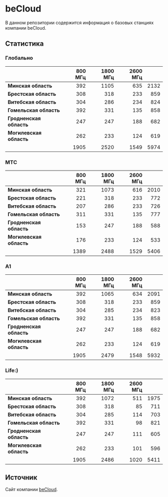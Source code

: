# beCloud

В данном репозитории содержится информация о базовых станциях компании beCloud.

## Статистика

### Глобально

<!-- prettier-ignore -->
| &nbsp;                  |                800 МГц | 1800 МГц |                2600 МГц | &nbsp; |
| :---------------------- | ---------------------: | -------: | ----------------------: | -----: |
| **Минская область**     |   392 |   1105 | 635 | 2132 |
| **Брестская область**   |   308 |   318 | 233 | 859 |
| **Витебская область**   | 304 | 286 | 234 | 824 |
| **Гомельская область**  |   392 |   331 | 135 | 858 |
| **Гродненская область** |  247 |  247 | 188 | 682 |
| **Могилевская область** | 262 | 233 | 124 | 619 |
| &nbsp;                  |   1905 |   2520 | 1549 | 5974 |

### МТС

<!-- prettier-ignore -->
| &nbsp;                  |                800 МГц | 1800 МГц |                2600 МГц | &nbsp; |
| :---------------------- | ---------------------: | -------: | ----------------------: | -----: |
| **Минская область**     | 321 | 1073 | 616 | 2010 |
| **Брестская область**   |   221 |   318 | 233 | 772 |
| **Витебская область**   | 207 | 286 | 233 | 726 |
| **Гомельская область**  |   311 |   331 | 135 | 777 |
| **Гродненская область** |  153 |  247 | 188 | 588 |
| **Могилевская область** | 176 | 233 | 124 | 533 |
| &nbsp;                  |   1389 |   2488 | 1529 | 5406 |

### A1

<!-- prettier-ignore -->
| &nbsp;                  |                800 МГц | 1800 МГц |                2600 МГц | &nbsp; |
| :---------------------- | ---------------------: | -------: | ----------------------: | -----: |
| **Минская область**     |   392 |   1065 | 634 | 2091 |
| **Брестская область**   |   308 |   318 | 233 | 859 |
| **Витебская область**   | 304 | 285 | 234 | 823 |
| **Гомельская область**  |   392 |   331 | 135 | 858 |
| **Гродненская область** |  247 |  247 | 188 | 682 |
| **Могилевская область** | 262 | 233 | 124 | 619 |
| &nbsp;                  |   1905 |   2479 | 1548 | 5932 |

### Life:)

<!-- prettier-ignore -->
| &nbsp;                  |                800 МГц | 1800 МГц |                2600 МГц | &nbsp; |
| :---------------------- | ---------------------: | -------: | ----------------------: | -----: |
| **Минская область**     |   392 |   1072 | 511 | 1975 |
| **Брестская область**   |   308 |   318 | 85 | 711 |
| **Витебская область**   | 304 | 285 | 114 | 703 |
| **Гомельская область**  |   392 |   331 | 98 | 821 |
| **Гродненская область** |  247 |  247 | 111 | 605 |
| **Могилевская область** | 262 | 233 | 101 | 596 |
| &nbsp;                  |   1905 |   2486 | 1020 | 5411 |

## Источник

Сайт компании [beCloud](https://becloud.by/customers/ob-lte-advanced).
